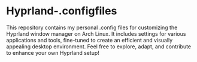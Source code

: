 # Hyprland-.configfiles
This repository contains my personal .config files for customizing the Hyprland window manager on Arch Linux. It includes settings for various applications and tools, fine-tuned to create an efficient and visually appealing desktop environment. Feel free to explore, adapt, and contribute to enhance your own Hyprland setup!
